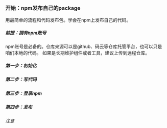 ### 开始：npm发布自己的package
用最简单的流程和代码发布包。学会在npm上发布自己的代码。

##### 前提：拥有npm账号
npm账号是必备的。仓库来源可以是github、码云等仓库托管平台，也可以只是咱们本地的代码。
如果是长期维护组件或者工具，建议上传到远程仓库。

##### 第一步：初始化


##### 第二步：写代码

##### 第三步：登录npm

##### 第四步：发布

###### 注意
